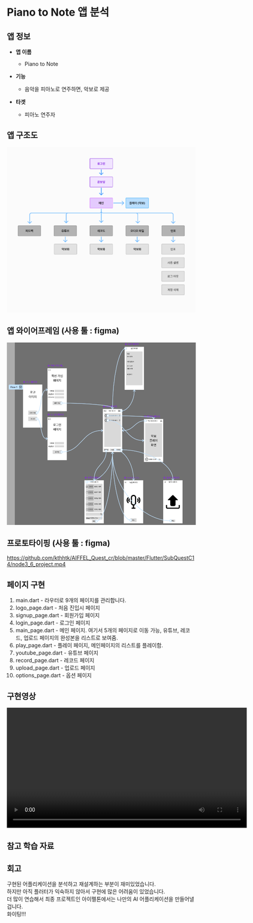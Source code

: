 # Piano to Note 앱 분석

## 앱 정보

- **앱 이름** 

  - Piano to Note

- **기능**  

  - 음악을 피아노로 연주하면, 악보로 제공

- **타겟**  

  - 피아노 연주자



## 앱 구조도

![Flow Diagram](https://raw.githubusercontent.com/kthhtk/AIFFEL_Quest_cr/master/Flutter/SubQuestC14/node3_6_flow.png)





## 앱 와이어프레임 (사용 툴 : figma)

![Wireframe](https://raw.githubusercontent.com/kthhtk/AIFFEL_Quest_cr/master/Flutter/SubQuestC14/wireframe.png)



## 프로토타이핑 (사용 툴 : figma)
https://github.com/kthhtk/AIFFEL_Quest_cr/blob/master/Flutter/SubQuestC14/node3_6_project.mp4




## 페이지 구현
1. main.dart - 라우터로 9개의 페이지를 관리합니다.
2. logo_page.dart - 처음 진입시 페이지
3. signup_page.dart - 회원가입 페이지
4. login_page.dart - 로그인 페이지
5. main_page.dart - 메인 페이지. 여기서 5개의 페이지로 이동 가능, 유튜브, 레코드, 업로드 페이지의 완성본을 리스트로 보여줌.
6. play_page.dart - 플레이 페이지, 메인페이지의 리스트를 플레이함.
7. youtube_page.dart - 유튜브 페이지
8. record_page.dart - 레코드 페이지
9. upload_page.dart - 업로드 페이지
10. options_page.dart - 옵션 페이지



## 구현영상 
<video src="https://raw.githubusercontent.com/kthhtk/AIFFEL_Quest_cr/master/Flutter/SubQuestC14/node3_6_project.mp4" controls width="640">
  Your browser does not support the video tag.
</video>






## 참고 학습 자료 


## 회고
구현된 어플리케이션을 분석하고 재설계하는 부분이 재미있었습니다.     
하지만 아직 플러터가 익숙하지 않아서 구현에 많은 어려움이 있었습니다.      
더 많이 연습해서 최종 프로젝트인 아이펠톤에서는 나만의 AI 어플리케이션을 만들어낼겁니다.     
화이팅!!!
